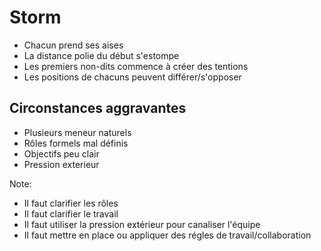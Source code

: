 # Storm
+ Chacun prend ses aises
+ La distance polie du début s'estompe
+ Les premiers non-dits commence à créer des tentions
+ Les positions de chacuns peuvent différer/s'opposer


## Circonstances aggravantes
+ Plusieurs meneur naturels
+ Rôles formels mal définis
+ Objectifs peu clair
+ Pression exterieur

Note:
+ Il faut clarifier les rôles
+ Il faut clarifier le travail
+ Il faut utiliser la pression extérieur pour canaliser l'équipe
+ Il faut mettre en place ou appliquer des régles de travail/collaboration
